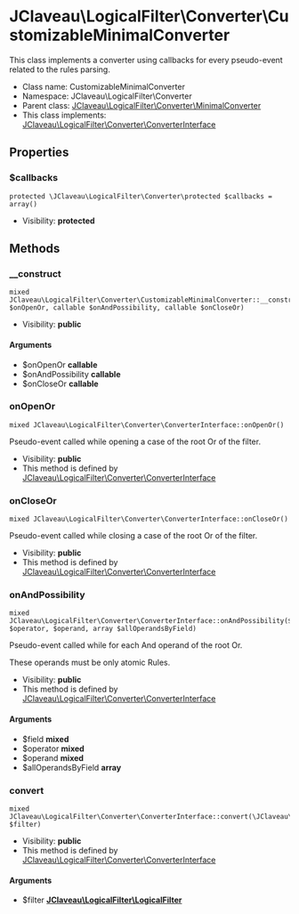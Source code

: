 JClaveau\LogicalFilter\Converter\CustomizableMinimalConverter
===============

This class implements a converter using callbacks for every pseudo-event
related to the rules parsing.




* Class name: CustomizableMinimalConverter
* Namespace: JClaveau\LogicalFilter\Converter
* Parent class: [JClaveau\LogicalFilter\Converter\MinimalConverter](JClaveau-LogicalFilter-Converter-MinimalConverter.md)
* This class implements: [JClaveau\LogicalFilter\Converter\ConverterInterface](JClaveau-LogicalFilter-Converter-ConverterInterface.md)




Properties
----------


### $callbacks

    protected \JClaveau\LogicalFilter\Converter\protected $callbacks = array()





* Visibility: **protected**


Methods
-------


### __construct

    mixed JClaveau\LogicalFilter\Converter\CustomizableMinimalConverter::__construct(callable $onOpenOr, callable $onAndPossibility, callable $onCloseOr)





* Visibility: **public**


#### Arguments
* $onOpenOr **callable**
* $onAndPossibility **callable**
* $onCloseOr **callable**



### onOpenOr

    mixed JClaveau\LogicalFilter\Converter\ConverterInterface::onOpenOr()

Pseudo-event called while opening a case of the root Or of the
filter.



* Visibility: **public**
* This method is defined by [JClaveau\LogicalFilter\Converter\ConverterInterface](JClaveau-LogicalFilter-Converter-ConverterInterface.md)




### onCloseOr

    mixed JClaveau\LogicalFilter\Converter\ConverterInterface::onCloseOr()

Pseudo-event called while closing a case of the root Or of the
filter.



* Visibility: **public**
* This method is defined by [JClaveau\LogicalFilter\Converter\ConverterInterface](JClaveau-LogicalFilter-Converter-ConverterInterface.md)




### onAndPossibility

    mixed JClaveau\LogicalFilter\Converter\ConverterInterface::onAndPossibility($field, $operator, $operand, array $allOperandsByField)

Pseudo-event called while for each And operand of the root Or.

These operands must be only atomic Rules.

* Visibility: **public**
* This method is defined by [JClaveau\LogicalFilter\Converter\ConverterInterface](JClaveau-LogicalFilter-Converter-ConverterInterface.md)


#### Arguments
* $field **mixed**
* $operator **mixed**
* $operand **mixed**
* $allOperandsByField **array**



### convert

    mixed JClaveau\LogicalFilter\Converter\ConverterInterface::convert(\JClaveau\LogicalFilter\LogicalFilter $filter)





* Visibility: **public**
* This method is defined by [JClaveau\LogicalFilter\Converter\ConverterInterface](JClaveau-LogicalFilter-Converter-ConverterInterface.md)


#### Arguments
* $filter **[JClaveau\LogicalFilter\LogicalFilter](JClaveau-LogicalFilter-LogicalFilter.md)**



